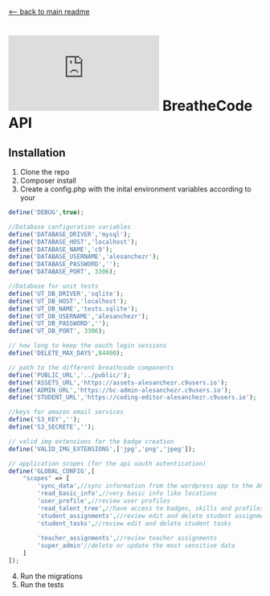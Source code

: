 [<-- back to main readme ](./README.md)
# ![alt text](https://assets.breatheco.de/apis/img/images.php?blob&random&cat=icon&tags=breathecode,32) BreatheCode API

## Installation

1. Clone the repo
2. Composer install
3. Create a config.php with the inital environment variables according to your
```php
define('DEBUG',true);

//Database configuration variables
define('DATABASE_DRIVER','mysql');
define('DATABASE_HOST','localhost');
define('DATABASE_NAME','c9');
define('DATABASE_USERNAME','alesanchezr');
define('DATABASE_PASSWORD','');
define('DATABASE_PORT', 3306);

//Database for unit tests
define('UT_DB_DRIVER','sqlite');
define('UT_DB_HOST','localhost');
define('UT_DB_NAME','tests.sqlite');
define('UT_DB_USERNAME','alesanchezr');
define('UT_DB_PASSWORD','');
define('UT_DB_PORT', 3306);

// how long to keep the oauth login sessions
define('DELETE_MAX_DAYS',84400);

// path to the different breathcode components
define('PUBLIC_URL','../public/');
define('ASSETS_URL','https://assets-alesanchezr.c9users.io');
define('ADMIN_URL','https://bc-admin-alesanchezr.c9users.io');
define('STUDENT_URL','https://coding-editor-alesanchezr.c9users.io');

//keys for amazon email services
define('S3_KEY','');
define('S3_SECRETE','');

// valid img extensions for the badge creation
define('VALID_IMG_EXTENSIONS',['jpg','png','jpeg']);

// application scopes (for the api oauth autentication)
define('GLOBAL_CONFIG',[
    "scopes" => [
        'sync_data',//sync information from the wordpress app to the API
        'read_basic_info',//very basic info like locations
        'user_profile',//review user profiles
        'read_talent_tree',//have access to badges, skills and profiles
        'student_assignments',//review edit and delete student assignments
        'student_tasks',//review edit and delete student tasks
        
        'teacher_assignments',//review teacher assignments
        'super_admin'//delete or update the most sensitive data
    ]
]);
```
4. Run the migrations
5. Run the tests
